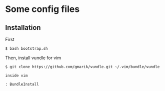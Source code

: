 Some config files
===

Installation
---

First

    $ bash bootstrap.sh

Then, install vundle for vim

    $ git clone https://github.com/gmarik/vundle.git ~/.vim/bundle/vundle

    inside vim

    : BundleInstall
